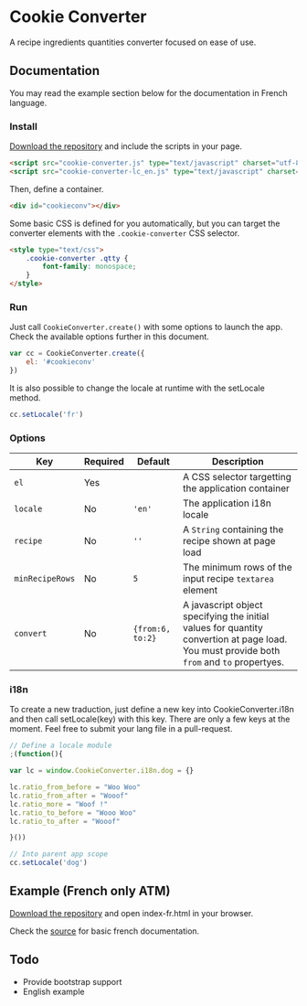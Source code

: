 # Cookie Converter

A recipe ingredients quantities converter focused on ease of use.

## Documentation

You may read the example section below for the documentation in French language.

### Install

[Download the repository](https://github.com/niahoo/cookie-converter/archive/master.zip) and include the scripts in your page.

```html
<script src="cookie-converter.js" type="text/javascript" charset="utf-8"></script>
<script src="cookie-converter-lc_en.js" type="text/javascript" charset="utf-8"></script>
```

Then, define a container.

```html
<div id="cookieconv"></div>
```

Some basic CSS is defined for you automatically, but you can target the converter elements with the `.cookie-converter` CSS selector.

```html
<style type="text/css">
	.cookie-converter .qtty {
		font-family: monospace;
	}
</style>
```

### Run

Just call `CookieConverter.create()` with some options to launch the app. Check the available options further in this document.

```javascript
var cc = CookieConverter.create({
	el: '#cookieconv'
})
```

It is also possible to change the locale at runtime with the setLocale method.

```javascript
cc.setLocale('fr')
```

### Options

Key             | Required | Default          | Description
--------------- | -------- | ---------------- | ---------------------------------
`el`            | Yes      |                  | A CSS selector targetting the application container
`locale`        | No       | `'en'`           | The application i18n locale
`recipe`        | No       | `''`             | A `String` containing the recipe shown at page load
`minRecipeRows` | No       | `5`              | The minimum rows of the input recipe `textarea` element
`convert`       | No       | `{from:6, to:2}` | A javascript object specifying the initial values for quantity convertion at page load. You must provide both `from` and `to` propertyes.

### i18n

To create a new traduction, just define a new key into CookieConverter.i18n and then call setLocale(key) with this key. There are only a few keys at the moment. Feel free to submit your lang file in a pull-request.

```javascript
// Define a locale module
;(function(){

var lc = window.CookieConverter.i18n.dog = {}

lc.ratio_from_before = "Woo Woo"
lc.ratio_from_after = "Wooof"
lc.ratio_more = "Woof !"
lc.ratio_to_before = "Wooo Woo"
lc.ratio_to_after = "Wooof"

}())

// Into parent app scope
cc.setLocale('dog')

```

## Example (French only ATM)

[Download the repository](https://github.com/niahoo/cookie-converter/archive/master.zip) and open index-fr.html in your browser.

Check the [source](https://github.com/niahoo/cookie-converter/blob/master/example-fr.html) for basic french documentation.


## Todo

* Provide bootstrap support
* English example
